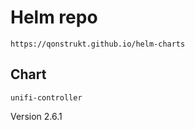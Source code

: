 # Helm repo

```plaintext
https://qonstrukt.github.io/helm-charts
```

## Chart

```plaintext
unifi-controller
````

Version 2.6.1
